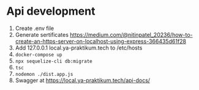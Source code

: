 # Api development
1. Create .env file
2. Generate sertificates https://medium.com/@nitinpatel_20236/how-to-create-an-https-server-on-localhost-using-express-366435d61f28
3. Add 127.0.0.1 local.ya-praktikum.tech to  /etc/hosts
4. `docker-compose up`
5. `npx sequelize-cli db:migrate `
6. `tsc`
7. `nodemon ./dist.app.js`
8. Swagger at https://local.ya-praktikum.tech/api-docs/
